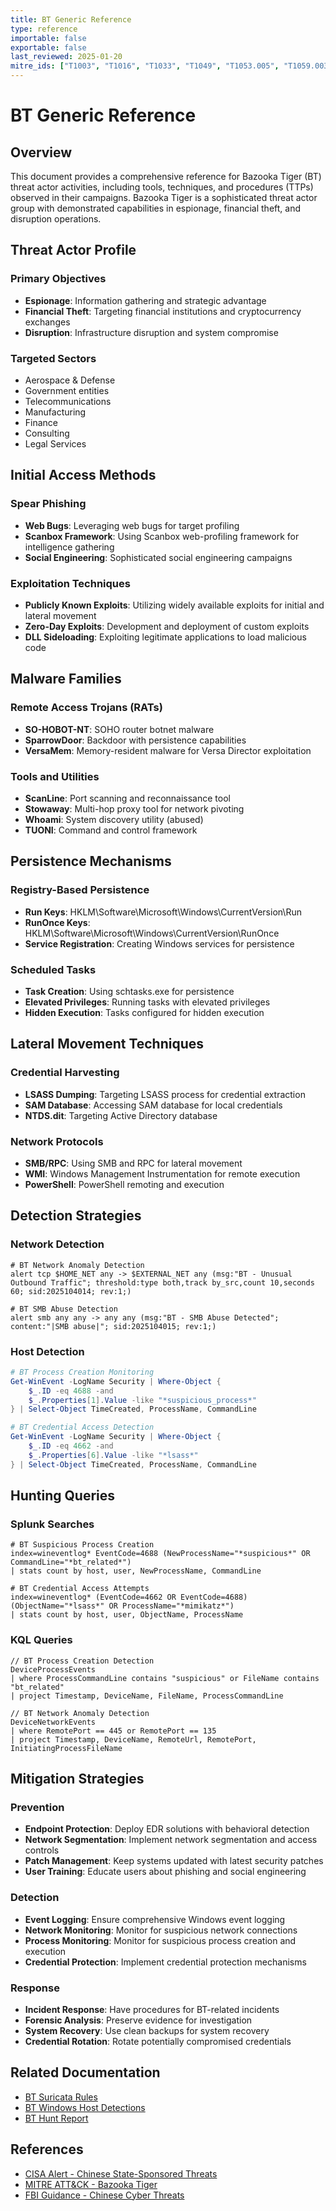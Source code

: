 ```yaml
---
title: BT Generic Reference
type: reference
importable: false
exportable: false
last_reviewed: 2025-01-20
mitre_ids: ["T1003", "T1016", "T1033", "T1049", "T1053.005", "T1059.003", "T1071", "T1071.001", "T1071.004", "T1547"]
---
```


# BT Generic Reference

## Overview

This document provides a comprehensive reference for Bazooka Tiger (BT) threat actor activities, including tools, techniques, and procedures (TTPs) observed in their campaigns. Bazooka Tiger is a sophisticated threat actor group with demonstrated capabilities in espionage, financial theft, and disruption operations.

## Threat Actor Profile

### Primary Objectives
- **Espionage**: Information gathering and strategic advantage
- **Financial Theft**: Targeting financial institutions and cryptocurrency exchanges
- **Disruption**: Infrastructure disruption and system compromise

### Targeted Sectors
- Aerospace & Defense
- Government entities
- Telecommunications
- Manufacturing
- Finance
- Consulting
- Legal Services

## Initial Access Methods

### Spear Phishing
- **Web Bugs**: Leveraging web bugs for target profiling
- **Scanbox Framework**: Using Scanbox web-profiling framework for intelligence gathering
- **Social Engineering**: Sophisticated social engineering campaigns

### Exploitation Techniques
- **Publicly Known Exploits**: Utilizing widely available exploits for initial and lateral movement
- **Zero-Day Exploits**: Development and deployment of custom exploits
- **DLL Sideloading**: Exploiting legitimate applications to load malicious code

## Malware Families

### Remote Access Trojans (RATs)
- **SO-HOBOT-NT**: SOHO router botnet malware
- **SparrowDoor**: Backdoor with persistence capabilities
- **VersaMem**: Memory-resident malware for Versa Director exploitation

### Tools and Utilities
- **ScanLine**: Port scanning and reconnaissance tool
- **Stowaway**: Multi-hop proxy tool for network pivoting
- **Whoami**: System discovery utility (abused)
- **TUONI**: Command and control framework

## Persistence Mechanisms

### Registry-Based Persistence
- **Run Keys**: HKLM\Software\Microsoft\Windows\CurrentVersion\Run
- **RunOnce Keys**: HKLM\Software\Microsoft\Windows\CurrentVersion\RunOnce
- **Service Registration**: Creating Windows services for persistence

### Scheduled Tasks
- **Task Creation**: Using schtasks.exe for persistence
- **Elevated Privileges**: Running tasks with elevated privileges
- **Hidden Execution**: Tasks configured for hidden execution

## Lateral Movement Techniques

### Credential Harvesting
- **LSASS Dumping**: Targeting LSASS process for credential extraction
- **SAM Database**: Accessing SAM database for local credentials
- **NTDS.dit**: Targeting Active Directory database

### Network Protocols
- **SMB/RPC**: Using SMB and RPC for lateral movement
- **WMI**: Windows Management Instrumentation for remote execution
- **PowerShell**: PowerShell remoting and execution

## Detection Strategies

### Network Detection
```suricata
# BT Network Anomaly Detection
alert tcp $HOME_NET any -> $EXTERNAL_NET any (msg:"BT - Unusual Outbound Traffic"; threshold:type both,track by_src,count 10,seconds 60; sid:2025104014; rev:1;)

# BT SMB Abuse Detection
alert smb any any -> any any (msg:"BT - SMB Abuse Detected"; content:"|SMB abuse|"; sid:2025104015; rev:1;)
```

### Host Detection
```powershell
# BT Process Creation Monitoring
Get-WinEvent -LogName Security | Where-Object {
    $_.ID -eq 4688 -and 
    $_.Properties[1].Value -like "*suspicious_process*"
} | Select-Object TimeCreated, ProcessName, CommandLine

# BT Credential Access Detection
Get-WinEvent -LogName Security | Where-Object {
    $_.ID -eq 4662 -and 
    $_.Properties[6].Value -like "*lsass*"
} | Select-Object TimeCreated, ProcessName, CommandLine
```

## Hunting Queries

### Splunk Searches
```splunk
# BT Suspicious Process Creation
index=wineventlog* EventCode=4688 (NewProcessName="*suspicious*" OR CommandLine="*bt_related*")
| stats count by host, user, NewProcessName, CommandLine

# BT Credential Access Attempts
index=wineventlog* (EventCode=4662 OR EventCode=4688) (ObjectName="*lsass*" OR ProcessName="*mimikatz*")
| stats count by host, user, ObjectName, ProcessName
```

### KQL Queries
```kql
// BT Process Creation Detection
DeviceProcessEvents
| where ProcessCommandLine contains "suspicious" or FileName contains "bt_related"
| project Timestamp, DeviceName, FileName, ProcessCommandLine

// BT Network Anomaly Detection
DeviceNetworkEvents
| where RemotePort == 445 or RemotePort == 135
| project Timestamp, DeviceName, RemoteUrl, RemotePort, InitiatingProcessFileName
```

## Mitigation Strategies

### Prevention
- **Endpoint Protection**: Deploy EDR solutions with behavioral detection
- **Network Segmentation**: Implement network segmentation and access controls
- **Patch Management**: Keep systems updated with latest security patches
- **User Training**: Educate users about phishing and social engineering

### Detection
- **Event Logging**: Ensure comprehensive Windows event logging
- **Network Monitoring**: Monitor for suspicious network connections
- **Process Monitoring**: Monitor for suspicious process creation and execution
- **Credential Protection**: Implement credential protection mechanisms

### Response
- **Incident Response**: Have procedures for BT-related incidents
- **Forensic Analysis**: Preserve evidence for investigation
- **System Recovery**: Use clean backups for system recovery
- **Credential Rotation**: Rotate potentially compromised credentials

## Related Documentation

- [BT Suricata Rules](../Detections/Network/BT_Suricata_Rules.md)
- [BT Windows Host Detections](../Detections/Host/Windows/BT_Windows_Host_Detections.md)
- [BT Hunt Report](../Hunt_Playbooks/Active-Mission/Bazooka_Tiger/Hunt_Report.md)

## References

- [CISA Alert - Chinese State-Sponsored Threats](https://www.cisa.gov/news-events/cybersecurity-advisories/)
- [MITRE ATT&CK - Bazooka Tiger](https://attack.mitre.org/groups/)
- [FBI Guidance - Chinese Cyber Threats](https://www.fbi.gov/)
